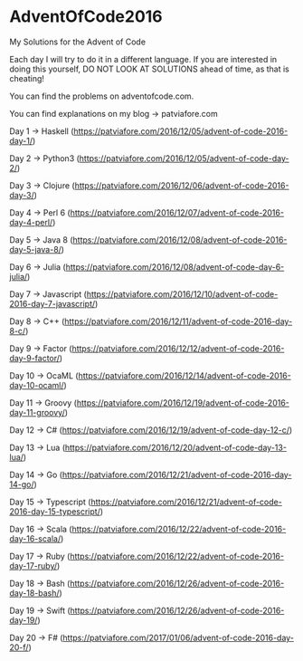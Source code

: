 # AdventOfCode2016
My Solutions for the Advent of Code

Each day I will try to do it in a different language.
If you are interested in doing this yourself, DO NOT LOOK AT SOLUTIONS ahead of time, as that is cheating!  

You can find the problems on adventofcode.com.  

You can find explanations on my blog -> patviafore.com

Day 1 -> Haskell (https://patviafore.com/2016/12/05/advent-of-code-2016-day-1/)

Day 2 -> Python3 (https://patviafore.com/2016/12/05/advent-of-code-day-2/)

Day 3 -> Clojure (https://patviafore.com/2016/12/06/advent-of-code-2016-day-3/)

Day 4 -> Perl 6 (https://patviafore.com/2016/12/07/advent-of-code-2016-day-4-perl/)

Day 5 -> Java 8 (https://patviafore.com/2016/12/08/advent-of-code-2016-day-5-java-8/)

Day 6 -> Julia (https://patviafore.com/2016/12/08/advent-of-code-day-6-julia/)

Day 7 -> Javascript (https://patviafore.com/2016/12/10/advent-of-code-2016-day-7-javascript/)

Day 8 -> C++ (https://patviafore.com/2016/12/11/advent-of-code-2016-day-8-c/)

Day 9 -> Factor (https://patviafore.com/2016/12/12/advent-of-code-2016-day-9-factor/)

Day 10 -> OcaML (https://patviafore.com/2016/12/14/advent-of-code-2016-day-10-ocaml/)

Day 11 -> Groovy (https://patviafore.com/2016/12/19/advent-of-code-2016-day-11-groovy/)

Day 12 -> C# (https://patviafore.com/2016/12/19/advent-of-code-day-12-c/)

Day 13 -> Lua (https://patviafore.com/2016/12/20/advent-of-code-day-13-lua/)

Day 14 -> Go (https://patviafore.com/2016/12/21/advent-of-code-2016-day-14-go/)

Day 15 -> Typescript (https://patviafore.com/2016/12/21/advent-of-code-2016-day-15-typescript/)

Day 16 -> Scala (https://patviafore.com/2016/12/22/advent-of-code-2016-day-16-scala/)

Day 17 -> Ruby (https://patviafore.com/2016/12/22/advent-of-code-2016-day-17-ruby/)

Day 18 -> Bash (https://patviafore.com/2016/12/26/advent-of-code-2016-day-18-bash/)

Day 19 -> Swift (https://patviafore.com/2016/12/26/advent-of-code-2016-day-19/)

Day 20 -> F# (https://patviafore.com/2017/01/06/advent-of-code-2016-day-20-f/)
